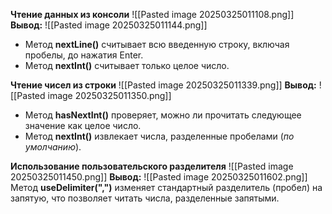 
**Чтение данных из консоли**
![[Pasted image 20250325011108.png]]
**Вывод:**
![[Pasted image 20250325011144.png]]
- Метод **nextLine()** считывает всю введенную строку, включая пробелы, до нажатия Enter.
- Метод **nextInt()** считывает только целое число.


**Чтение чисел из строки**
![[Pasted image 20250325011339.png]]
**Вывод:**
![[Pasted image 20250325011350.png]]
- Метод **hasNextInt()** проверяет, можно ли прочитать следующее значение как целое число.
- Метод **nextInt()** извлекает числа, разделенные пробелами (*по умолчанию*).


**Использование пользовательского разделителя**
![[Pasted image 20250325011450.png]]
**Вывод:**
![[Pasted image 20250325011602.png]]
Метод **useDelimiter(",")** изменяет стандартный разделитель (пробел) на запятую, что позволяет читать числа, разделенные запятыми.


